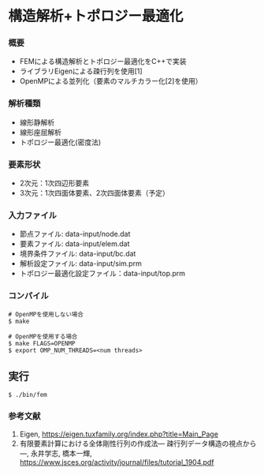 # 構造解析+トポロジー最適化
### 概要
- FEMによる構造解析とトポロジー最適化をC++で実装
- ライブラリEigenによる疎行列を使用[1]
- OpenMPによる並列化（要素のマルチカラー化[2]を使用）

### 解析種類
- 線形静解析
- 線形座屈解析
- トポロジー最適化(密度法)

### 要素形状
- 2次元：1次四辺形要素
- 3次元：1次四面体要素、2次四面体要素（予定）

### 入力ファイル
- 節点ファイル: data-input/node.dat
- 要素ファイル: data-input/elem.dat
- 境界条件ファイル: data-input/bc.dat
- 解析設定ファイル: data-input/sim.prm
- トポロジー最適化設定ファイル：data-input/top.prm

### コンパイル
```
# OpenMPを使用しない場合
$ make
```
```
# OpenMPを使用する場合
$ make FLAGS=OPENMP
$ export OMP_NUM_THREADS=<num threads>
```

## 実行
```
$ ./bin/fem
```

### 参考文献
1. Eigen, https://eigen.tuxfamily.org/index.php?title=Main_Page
2. 有限要素計算における全体剛性行列の作成法― 疎行列データ構造の視点から ―, 永井学志, 橋本一輝, https://www.jsces.org/activity/journal/files/tutorial_1904.pdf